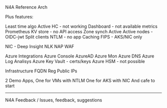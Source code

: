 N4A Reference Arch

Plus features:

Least time algo
Active HC - not working
Dashboard - not available
metrics
Prometheus
KV store - no API access
Zone synch
Active Active nodes - 
OIDC-jwt
Split clients
NTLM - no app
Caching
FIPS - AKS/NIC only

NIC - Deep Insight
NLK
NAP WAF

Azure Integrations
Azure Console
AzureAD
Azure Mon
Azure DNS
Azure Log Analisys
Azure Key Vault - certs/keys
Azure HSM - not possible


Infrastructure
FQDN Reg
Public IPs

2 Demo Apps,
One for VMs with NTLM
One for AKS with NIC
And cafe to start

****

N4A Feedback / Issues, feedback, suggestions
